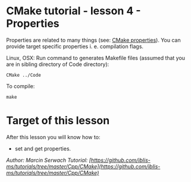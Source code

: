 # CMake tutorial - lesson 4 - Properties
Properties are related to many things (see: [CMake properties](https://CMake.org/CMake/help/v3.0/manual/CMake-properties.7.html "CMake properties")). You can provide target specific properties i. e. compilation flags.

Linux, OSX: Run command to generates Makefile files (assumed that you are in sibling directory of Code directory):
```
CMake ../Code
```
To compile:
```
make
```

# Target of this lesson
After this lesson you will know how to:
- set and get properties.


*Author: Marcin Serwach*
*Tutorial: [https://github.com/iblis-ms/tutorials/tree/master/Cpp/CMake](https://github.com/iblis-ms/tutorials/tree/master/Cpp/CMake)*
